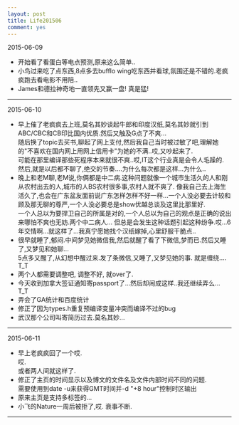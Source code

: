 ```yaml
---
layout: post
title: Life201506
comment: yes
---
```



2015-06-09

- 开始看了看蛋白等电点预测,原来这么简单..
- 小鸟过来吃了点东西,8点多去bufflo wing吃东西并看球,氛围还是不错的.老疯疯跑去看电影不用陪..
- James和德拉神奇地一直领先又赢一盘! 真是猛!

---
2015-06-10

- 早上催了老疯疯去上班,莫名其妙谈起牛郎和印度汉纸,莫名其妙就引到ABC/CBC和CB印比国内优质.然后又触及G点了不爽...    
随后换了topic去买书,聊起了网上支付,然后我自己当时被过敏了吧,理解她的"不喜欢在国内网上用网上信用卡"为她的不满..哎,又吵起来了.   
可能在那里编译那些死程序本来就很不爽..哎,IT这个行业真是会令人毛躁的.  
然后,就是以后都不聊了,绝交的节奏....为什么每次都是这样...为什么..
- 晚上和老M聊,老M说,你俩都是中二病.这种问题就像一个城市生活久的人和刚从农村出去的人,城市的人BS农村很多事,农村人就不爽了. 
像我自己去上海生活久了,也会在广东盆友面前说广东怎样怎样不好一样...一个人没必要去计较和顾及那无聊的尊严,一个人没必要总是show优越总谈及这里比那里好.  
一个人总以为要捍卫自己的所属是对的,一个人总以为自己的观点是正确的说出来哪怕不爽也无妨.两个中二病人...
但总是会发生这种话题引起这种纷争.哎...6年交情啊...就这样了...我真宁愿她找个汉纸嫁掉,心里舒服干脆点..  
- 很早就睡了,郁闷.中间梦见她微信我,然后就醒了看了下微信,梦而已.然后又睡了,又梦见和她聊...   
5点多又醒了,从幻想中醒过来.发了条微信,又睡了,又梦见她的事. 就是缠绕.... T_T
- 两个人都需要调整吧, 调整不好, 就over了.
- 今天收到加拿大签证通知寄passport了...然后却闹成这样..我还继续弄么... T_T
- 弄会了GA统计和百度统计
- 修正了因为types.h重复预编译变量冲突而编译不过的bug
- 武汉那个公司叫寄简历过去.莫名其妙...

---
2015-06-11

- 早上老疯疯回了一个哎.  
哎.  
或者两人间就这样了.  
- 修正了主页的时间显示以及博文的文件名及文件内部时间不同的问题.  
需要使用到date -u来获得GMT时间并-d "+8 hour"控制时区输出
- 原来主页是支持多标签的...
- 小飞的Nature一周后被拒了,哎. 衰事不断.

---
